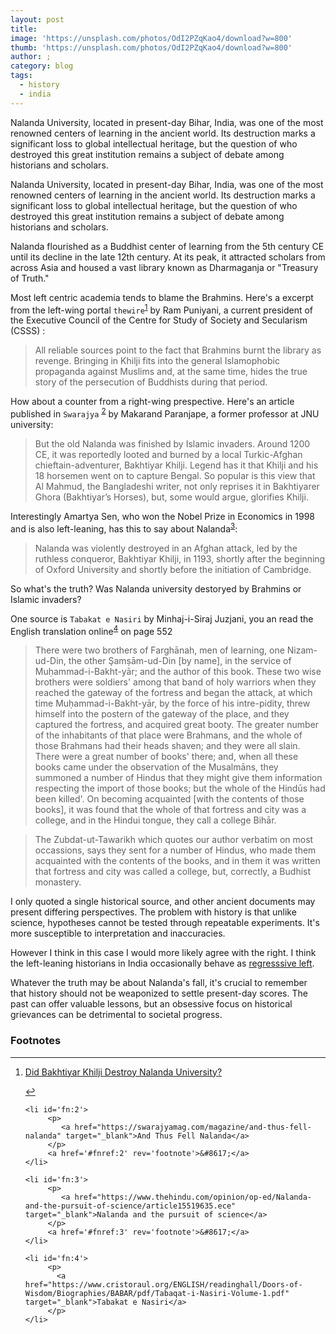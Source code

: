 ```yaml
---
layout: post
title: 
image: 'https://unsplash.com/photos/OdI2PZqKao4/download?w=800'
thumb: 'https://unsplash.com/photos/OdI2PZqKao4/download?w=800'
author: ;
category: blog
tags:
  - history
  - india
---
```


Nalanda University, located in present-day Bihar, India, was one of the most renowned centers of learning in the ancient world. Its destruction marks a significant loss to global intellectual heritage, but the question of who destroyed this great institution remains a subject of debate among historians and scholars. <!-- truncate_here -->

Nalanda University, located in present-day Bihar, India, was one of the most renowned centers of learning in the ancient world. Its destruction marks a significant loss to global intellectual heritage, but the question of who destroyed this great institution remains a subject of debate among historians and scholars.

Nalanda flourished as a Buddhist center of learning from the 5th century CE until its decline in the late 12th century. At its peak, it attracted scholars from across Asia and housed a vast library known as Dharmaganja or "Treasury of Truth."

Most left centric academia tends to blame the Brahmins. Here's a excerpt from the left-wing portal `thewire`<sup id='fnref:1'><a href='#fn:1' rel='footnote'>1</a></sup> by Ram Puniyani, a current president of the Executive Council of the Centre for Study of Society and Secularism (CSSS) :

> All reliable sources point to the fact that Brahmins burnt the library as revenge. Bringing in Khilji fits into the general Islamophobic propaganda against Muslims and, at the same time, hides the true story of the persecution of Buddhists during that period.

How about a counter from a right-wing prespective. Here's an article published in `Swarajya` <sup id='fnref:2'><a href='#fn:2' rel='footnote'>2</a></sup> by Makarand Paranjape, a former professor at JNU university:

> But the old Nalanda was finished by Islamic invaders. Around 1200 CE, it was reportedly looted and burned by a local Turkic-Afghan chieftain-adventurer, Bakhtiyar Khilji. Legend has it that Khilji and his 18 horsemen went on to capture Bengal. So popular is this view that Al Mahmud, the Bangladeshi writer, not only reprises it in Bakhtiyarer Ghora (Bakhtiyar’s Horses), but, some would argue, glorifies Khilji.

Interestingly Amartya Sen, who won the Nobel Prize in Economics in 1998 and is also left-leaning, has this to say about Nalanda<sup id='fnref:3'><a href='#fn:3' rel='footnote'>3</a></sup>: 

> Nalanda was violently destroyed in an Afghan attack, led by the ruthless conqueror, Bakhtiyar Khilji, in 1193, shortly after the beginning of Oxford University and shortly before the initiation of Cambridge.


So what's the truth? Was Nalanda university destoryed by Brahmins or Islamic invaders?

One source is `Tabakat e Nasiri` by Minhaj-i-Siraj Juzjani, you an read the English translation online<sup id='fnref:4'><a href='#fn:4' rel='footnote'>4</a></sup> on page 552

> There were two brothers of Farghānah, men of learning, one Nizam-ud-Din, the other Şamṣām-ud-Din [by name], in the service of Muḥammad-i-Bakht-yār; and the author of this book. These two wise brothers were soldiers' among that band of holy warriors when they reached the gateway of the fortress and began the attack, at which time Muḥammad-i-Bakht-yār, by the force of his intre-pidity, threw himself into the postern of the gateway of the place, and they captured the fortress, and acquired great booty. The greater number of the inhabitants of that place were Brahmans, and the whole of those Brahmans had their heads shaven; and they were all slain. There were a great number of books' there; and, when all these books came under the observation of the Musalmāns, they summoned a number of Hindus that they might give them information respecting the import of those books; but the whole of the Hindūs had been killed'. On becoming acquainted [with the contents of those books], it was found that the whole of that fortress and city was a college, and in the Hindui tongue, they call a college Bihār.

> The Zubdat-ut-Tawarikh which quotes our author verbatim on most occassions, says they sent for a number of Hindus, who made them acquainted with the contents of the books, and in them it was written that fortress and city was called a college, but, correctly, a Budhist monastery.

 I only quoted a single historical source, and other ancient documents may present differing perspectives. The problem with history is that unlike science, hypotheses cannot be tested through repeatable experiments. It's more susceptible to interpretation and inaccuracies. 
 
 However I think in this case I would more likely agree with the right. I think the left-leaning historians in India occasionally behave as [regresssive left](https://en.wikipedia.org/wiki/Regressive_left).

Whatever the truth may be about Nalanda's fall, it's crucial to remember that history should not be weaponized to settle present-day scores. The past can offer valuable lessons, but an obsessive focus on historical grievances can be detrimental to societal progress.

<div class='footnotes'><h3>Footnotes</h3><hr />
  <ol>
    <li id='fn:1'>
         <p> 
            <a href="https://thewire.in/history/did-bakhtiyar-khilji-destroy-nalanda-university" target="_blank">Did Bakhtiyar Khilji Destroy Nalanda University?</a> 
         </p>
         <a href='#fnref:1' rev='footnote'>&#8617;</a>
    </li>


    <li id='fn:2'>
         <p> 
            <a href="https://swarajyamag.com/magazine/and-thus-fell-nalanda" target="_blank">And Thus Fell Nalanda</a> 
         </p>
         <a href='#fnref:2' rev='footnote'>&#8617;</a>
    </li>

    <li id='fn:3'>
         <p> 
            <a href="https://www.thehindu.com/opinion/op-ed/Nalanda-and-the-pursuit-of-science/article15519635.ece" target="_blank">Nalanda and the pursuit of science</a> 
         </p>
         <a href='#fnref:3' rev='footnote'>&#8617;</a>
    </li>

    <li id='fn:4'>
         <p>
           <a href="https://www.cristoraul.org/ENGLISH/readinghall/Doors-of-Wisdom/Biographies/BABAR/pdf/Tabaqat-i-Nasiri-Volume-1.pdf" target="_blank">Tabakat e Nasiri</a>
         </p>
    </li>

  </ol>
</div>